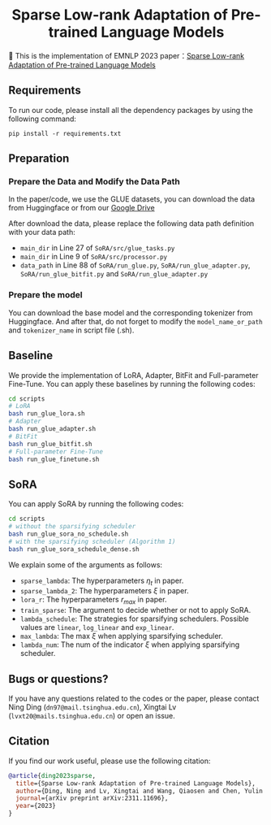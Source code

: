 <div align="center">

<h1>Sparse Low-rank Adaptation of Pre-trained Language Models</h1>

</div>

🎉  This is the implementation of EMNLP 2023 paper：[Sparse Low-rank Adaptation of Pre-trained Language Models](https://arxiv.org/abs/2311.11696)


## Requirements

To run our code, please install all the dependency packages by using the following command:

```
pip install -r requirements.txt
```

## Preparation

### Prepare the Data and Modify the Data Path

In the paper/code, we use the GLUE datasets, you can download the data from Huggingface or from our [Google Drive](https://drive.google.com/drive/folders/1sNoQIp1x-5aXH4r9dOoSdsm5F1kihg_W?usp=sharing)

After download the data, please replace the following data path definition with your data path:

- `main_dir` in Line 27 of `SoRA/src/glue_tasks.py`
- `main_dir` in Line 9 of `SoRA/src/processor.py`
- `data_path` in Line 88 of `SoRA/run_glue.py`, `SoRA/run_glue_adapter.py`, `SoRA/run_glue_bitfit.py` and `SoRA/run_glue_adapter.py`

### Prepare the model

You can download the base model and the corresponding tokenizer from Huggingface. And after that, do not forget to modify the `model_name_or_path` and `tokenizer_name` in script file (.sh).


## Baseline

We provide the implementation of LoRA, Adapter, BitFit and Full-parameter Fine-Tune. You can apply these baselines by running the following codes:

```bash
cd scripts
# LoRA
bash run_glue_lora.sh
# Adapter
bash run_glue_adapter.sh
# BitFit
bash run_glue_bitfit.sh
# Full-parameter Fine-Tune
bash run_glue_finetune.sh
```

## SoRA

You can apply SoRA by running the following codes:

```bash
cd scripts
# without the sparsifying scheduler
bash run_glue_sora_no_schedule.sh
# with the sparsifying scheduler (Algorithm 1)
bash run_glue_sora_schedule_dense.sh
```

We explain some of the arguments as follows:

- `sparse_lambda`: The hyperparameters $\eta_t$ in paper.
- `sparse_lambda_2`: The hyperparameters $\xi$ in paper.
- `lora_r`: The hyperparameters $r_{max}$ in paper.
- `train_sparse`: The argument to decide whether or not to apply SoRA.
- `lambda_schedule`: The strategies for sparsifying schedulers. Possible values are `linear`, `log_linear` and `exp_linear`.
- `max_lambda`: The max $\xi$ when applying sparsifying scheduler.
- `lambda_num`: The num of the indicator $\xi$ when applying sparsifying scheduler.


## Bugs or questions?

If you have any questions related to the codes or the paper, please contact Ning Ding (`dn97@mail.tsinghua.edu.cn`), Xingtai Lv (`lvxt20@mails.tsinghua.edu.cn`) or open an issue.

## Citation

If you find our work useful, please use the following citation: 

```bibtex
@article{ding2023sparse,
  title={Sparse Low-rank Adaptation of Pre-trained Language Models},
  author={Ding, Ning and Lv, Xingtai and Wang, Qiaosen and Chen, Yulin and Zhou, Bowen and Liu, Zhiyuan and Sun, Maosong},
  journal={arXiv preprint arXiv:2311.11696},
  year={2023}
}
```
